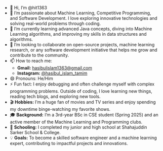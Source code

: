 - 👋 Hi, I’m @hit1363  
- 👀 I’m passionate about Machine Learning, Competitive Programming, and Software Development. I love exploring innovative technologies and solving real-world problems through coding.  
- 🌱 I’m currently learning advanced Java concepts, diving into Machine Learning algorithms, and improving my skills in data structures and algorithms.  
- 💞️ I’m looking to collaborate on open-source projects, machine learning research, or any software development initiative that helps me grow and contribute to the community.  
- 📫 How to reach me:  
  - **Gmail:** hasibulislam1363@gmail.com  
  - **Instagram:** [@hasibul_islam_tamim](https://www.instagram.com/hasibul_islam_tamim/)  
- 😄 Pronouns: He/Him  
- ⚡ Fun fact: I enjoy debugging and often challenge myself with complex programming problems. Outside of coding, I love learning new things, reading tech blogs, and exploring new tools.  
- 🎬 **Hobbies:** I’m a huge fan of movies and TV series and enjoy spending my downtime binge-watching my favorite shows.  
- 🎓 **Background:** I’m a 3rd-year BSc in CSE student (Spring 2025) and an active member of the Machine Learning and Programming clubs.  
- 🏫 **Schooling:** I completed my junior and high school at Shahajuddin Sarker School & College.  
- 💡 **Goals:** To become a skilled software engineer and a machine learning expert, contributing to impactful projects and innovations.  


<!---
hit1363/hit1363 is a ✨ special ✨ repository because its `README.md` (this file) appears on your GitHub profile.
You can click the Preview link to take a look at your changes.
--->
